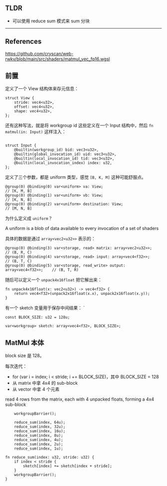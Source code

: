 

## TLDR

- 可以使用 reduce sum 模式来 sum 分块


---
## References

https://github.com/cryscan/web-rwkv/blob/main/src/shaders/matmul_vec_fp16.wgsl

## 前置

定义了一个 View 结构体来存元信息：

```
struct View {
    stride: vec4<u32>,
    offset: vec4<u32>,
    shape: vec4<u32>,  
};
```

还有这种写法，就是将 workgroup id 这些定义在一个 Input 结构中，然后 `fn matmul(in: Input)` 这样注入：

```

struct Input {
    @builtin(workgroup_id) bid: vec3<u32>,
    @builtin(global_invocation_id) uid: vec3<u32>,
    @builtin(local_invocation_id) tid: vec3<u32>,
    @builtin(local_invocation_index) index: u32,
};
```

定义了三个参数，都是 uniform 类型，感觉 `[B, K, M]` 这种可能舒服点。

```wgsl
@group(0) @binding(0) var<uniform> va: View;                                // [K, M, B]
@group(0) @binding(1) var<uniform> vb: View;                                // [K, N, B]
@group(0) @binding(2) var<uniform> destination: View;                       // [M, N, B]
```

为什么定义成 `uniform`？

A uniform is a blob of data available to every invocation of a set of shaders

具体的数据是通过 `array<vec2<u32>>` 表示的：

```
@group(0) @binding(3) var<storage, read> matrix: array<vec2<u32>>;          // (B, R, C)
@group(0) @binding(4) var<storage, read> input: array<vec4<f32>>;           // (B, T, C)
@group(0) @binding(5) var<storage, read_write> output: array<vec4<f32>>;    // (B, T, R)

```

随后可以定义一个 `unpack4x16float` 把它解出来：

```
fn unpack4x16float(x: vec2<u32>) -> vec4<f32> {
    return vec4<f32>(unpack2x16float(x.x), unpack2x16float(x.y));
}
```

有一个 sketch 变量用于保存中间结果：
`
```
const BLOCK_SIZE: u32 = 128u;

var<workgroup> sketch: array<vec4<f32>, BLOCK_SIZE>;
```

## MatMul 本体

block size 是 128。

每次迭代：

- for (var i = index; i < stride; i += BLOCK_SIZE)，其中 BLOCK_SIZE = 128
- 从 matrix 中拿 4x4 的 sub-block
- 从 vector 中拿 4 个元素

read 4 rows from the matrix, each with 4 unpacked floats, forming a 4x4 sub-block


```
    workgroupBarrier();

    reduce_sum(index, 64u);
    reduce_sum(index, 32u);
    reduce_sum(index, 16u);
    reduce_sum(index, 8u);
    reduce_sum(index, 4u);
    reduce_sum(index, 2u);
    reduce_sum(index, 1u);

```

```
fn reduce_sum(index: u32, stride: u32) {
    if index < stride {
        sketch[index] += sketch[index + stride];
    }
    workgroupBarrier();
}
```